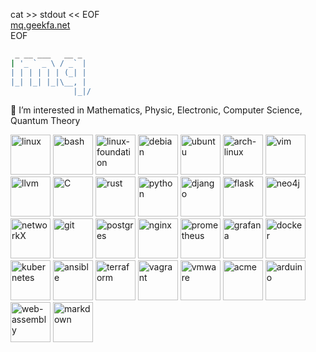 
cat >> stdout << EOF <br/>
[mq.geekfa.net](https://mq.geekfa.net/) <br/>
EOF

```bash
 _ __ ___   __ _
| '_ ` _ \ / _` |
| | | | | | (_| |
|_| |_| |_|\__, |
              |_|/
```

👀 I’m interested in Mathematics, Physic, Electronic, Computer Science, Quantum Theory

<img src="https://cdn.jsdelivr.net/gh/devicons/devicon/icons/linux/linux-original.svg" title="linux" width="64" height="64" /> <img src="https://cdn.jsdelivr.net/gh/devicons/devicon/icons/bash/bash-original.svg" title="bash" width="64" height="64" /> <img src="https://cdn.jsdelivr.net/npm/simple-icons@3.13.0/icons/linuxfoundation.svg" title="linux-foundation" width="64" height="64" /> <img src="https://cdn.jsdelivr.net/gh/devicons/devicon/icons/debian/debian-original-wordmark.svg" title="debian" width="64" height="64" /> <img src="https://cdn.jsdelivr.net/gh/devicons/devicon/icons/ubuntu/ubuntu-original.svg" title="ubuntu" width="64" height="64" /> <img src="https://cdn.jsdelivr.net/npm/simple-icons@3.13.0/icons/archlinux.svg" title="arch-linux" width="64" height="64" /> <img src="https://cdn.jsdelivr.net/gh/devicons/devicon/icons/vim/vim-original.svg"  title="vim" width="64" height="64"/> <img src="https://cdn.jsdelivr.net/npm/simple-icons@3.13.0/icons/llvm.svg" title="llvm" width="64" height="64"/> <img src="https://cdn.jsdelivr.net/gh/devicons/devicon/icons/c/c-original.svg"  title="C" width="64" height="64"/> <img src="https://cdn.jsdelivr.net/gh/devicons/devicon/icons/rust/rust-original.svg" title="rust" width="64" height="64"/> <img src="https://cdn.jsdelivr.net/gh/devicons/devicon/icons/python/python-original-wordmark.svg" title="python" width="64" height="64"/> <img src="https://cdn.jsdelivr.net/gh/devicons/devicon/icons/django/django-plain.svg" title="django" width="64" height="64"/> <img src="https://cdn.jsdelivr.net/gh/devicons/devicon/icons/flask/flask-original.svg"   title="flask" width="64" height="64"/> <img src="https://cdn.jsdelivr.net/gh/devicons/devicon/icons/neo4j/neo4j-original.svg"   title="neo4j" width="64" height="64"/> <img src="https://cdn.jsdelivr.net/gh/devicons/devicon/icons/networkx/networkx-original.svg" title="networkX" width="64" height="64"/> <img src="https://cdn.jsdelivr.net/gh/devicons/devicon/icons/git/git-original-wordmark.svg" title="git" width="64" height="64"/> <img src="https://cdn.jsdelivr.net/gh/devicons/devicon/icons/postgresql/postgresql-original-wordmark.svg" title="postgres"  width="64" height="64"/> <img src="https://cdn.jsdelivr.net/gh/devicons/devicon/icons/nginx/nginx-original.svg"   title="nginx" width="64" height="64"/> <img src="https://cdn.jsdelivr.net/gh/devicons/devicon/icons/prometheus/prometheus-original.svg" title="prometheus"  width="64" height="64"/> <img src="https://cdn.jsdelivr.net/gh/devicons/devicon/icons/grafana/grafana-original.svg" title="grafana"  width="64" height="64"/> <img src="https://cdn.jsdelivr.net/gh/devicons/devicon/icons/docker/docker-original.svg"  title="docker"  width="64" height="64"/> <img src="https://cdn.jsdelivr.net/gh/devicons/devicon/icons/kubernetes/kubernetes-original.svg"  title="kubernetes"  width="64" height="64"/> <img src="https://cdn.jsdelivr.net/gh/devicons/devicon/icons/ansible/ansible-original.svg" title="ansible" width="64" height="64"/> <img src="https://cdn.jsdelivr.net/gh/devicons/devicon/icons/terraform/terraform-original.svg" title="terraform" width="64" height="64"/> <img src="https://cdn.jsdelivr.net/gh/devicons/devicon/icons/vagrant/vagrant-original.svg" title="vagrant" width="64" height="64"/> <img src="https://cdn.jsdelivr.net/npm/simple-icons@3.13.0/icons/vmware.svg" title="vmware" width="64" height="64"/> <img src="https://cdn.jsdelivr.net/npm/simple-icons@3.13.0/icons/acm.svg" title="acme" width="64" height="64"/> <img src="https://cdn.jsdelivr.net/npm/simple-icons@3.13.0/icons/arduino.svg" title="arduino" width="64" height="64"/> <img src="https://cdn.jsdelivr.net/npm/simple-icons@3.13.0/icons/webassembly.svg" title="web-assembly" width="64" height="64"/> <img src="https://cdn.jsdelivr.net/npm/simple-icons@3.13.0/icons/markdown.svg" title="markdown" width="64" height="64"/>
